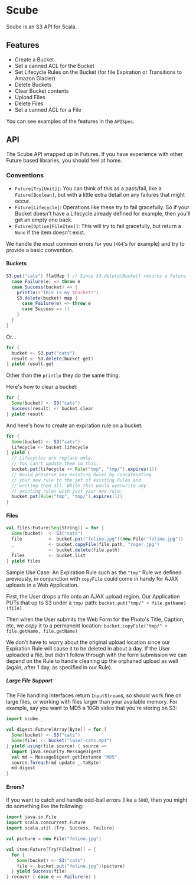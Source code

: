 # Scube

Scube is an S3 API for Scala.

## Features

* Create a Bucket
* Set a canned ACL for the Bucket
* Set Lifecycle Rules on the Bucket (for file Expiration or Transitions to Amazon Glacier)
* Delete Buckets
* Clear Bucket contents
* Upload Files
* Delete Files
* Set a canned ACL for a File

You can see examples of the features in the `APISpec`.

## API

The Scube API wrapped up in Futures. If you have experience with other Future based libraries, you should feel at home.

### Conventions

* `Future[Try[Unit]]`: You can think of this as a pass/fail, like a `Future[Boolean]`, but with a little extra detail on any failures that might occur.
* `Future[Lifecycle]`: Operations like these try to fail gracefully. So if your Bucket doesn't have a Lifecycle already defined for example, then you'll get an empty one back.
* `Future[Option[FileItem]]`: This will try to fail gracefully, but return a `None` if the item doesn't exist.

We handle the most common errors for you (`404`'s for example) and try to provide a basic convention.

#### Buckets

```scala
S3.put("cats") flatMap { // Since S3.delete(Bucket) returns a Future
  case Failure(e) => throw e
  case Success(bucket) => {
    println(s"This is my $bucket!")
    S3.delete(bucket) map {
      case Failure(e) => throw e
      case Success => ()
    }
  }
}
```

Or...

```scala
for {
  bucket <- S3.put("cats")
  result <- S3.delete(bucket.get)
} yield result.get
```

Other than the `println` they do the same thing.

Here's how to clear a bucket:

```scala
for {
  Some(bucket) <- S3("cats")
  Success(result) <- bucket.clear
} yield result
```

And here's how to create an expiration rule on a bucket:

```scala
for {
  Some(bucket) <- S3("cats")
  lifecycle <- bucket.lifecycle
} yield {
  // Lifecycles are replace-only.
  // You can't update them so this:
  bucket.put(lifecycle ++ Rule("tmp", "tmp/").expires(1))
  // Would preserve any existing Rules by concatenating
  // your new rule to the set of existing Rules and
  // writing them all. While this would overwrite any
  // existing rules with just your new rule:
  bucket.put(Rule("tmp", "tmp/").expires(1))
}
```

#### Files

```scala
val files:Future[Seq[String]] = for {
  Some(bucket)  <- S3("cats")
  file          <- bucket.put("feline.jpg")(new File("feline.jpg"))
  _             <- bucket.copyFile(file.path, "roger.jpg")
  _             <- bucket.delete(file.path)
  files         <- bucket.list
} yield files
```

Sample Use Case: An Expiration Rule such as the `"tmp"` Rule we defined previously, in conjunction with
`copyFile` could come in handy for AJAX uploads in a Web Application.

First, the User drops a file onto an AJAX upload region. Our Application PUTs that up to S3 under
a `tmp/` path: `bucket.put("tmp/" + file.getName)(file)`

Then when the User submits the Web Form for the Photo's Title, Caption, etc, we _copy_ it to a permanent
location: `bucket.copyFile("tmp/" + file.getName, file.getName)`

We don't have to worry about the original upload location since our Expiration Rule will cause it to be
deleted in about a day. If the User uploaded a file, but didn't follow through with the form
submission we can depend on the Rule to handle cleaning up the orphaned upload as well (again, after 1 day,
as specified in our Rule).

##### Large File Support

The File handling interfaces return `InputStream`s, so should work fine on large files,
or working with files larger than your available memory. For example, say you want to
MD5 a 10Gb video that you're storing on S3:

```scala
import scube._

val digest:Future[Array[Byte]] = for {
  Some(bucket) <- S3("cats")
  Some(file) <- bucket("laser-cats.mp4")
} yield using(file.source) { source =>
  import java.security.MessageDigest
  val md = MessageDigest getInstance "MD5"
  source.foreach(md update _.toByte)
  md.digest
}
```

#### Errors?

If you want to catch and handle odd-ball errors (like a `500`), then you might do something like the following:

```scala
import java.io.File
import scala.concurrent.Future
import scala.util.{Try, Success, Failure}

val picture = new File("feline.jpg")

val item:Future[Try[FileItem]] = {
  for {
    Some(bucket) <- S3("cats")
    file <- bucket.put("feline.jpg")(picture)
  } yield Success(file)
} recover { case e => Failure(e) }
```
